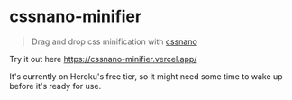 # cssnano-minifier

> Drag and drop css minification with [cssnano](https://cssnano.co)

Try it out here <https://cssnano-minifier.vercel.app/>

It's currently on Heroku's free tier, so it might need some time to wake up before it's ready for use.
